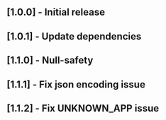 ## [1.0.0] - Initial release
## [1.0.1] - Update dependencies
## [1.1.0] - Null-safety
## [1.1.1] - Fix json encoding issue
## [1.1.2] - Fix UNKNOWN_APP issue